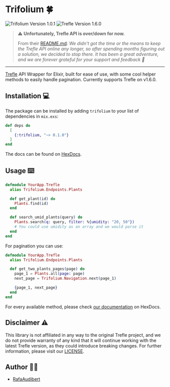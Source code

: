 # Trifolium 🍀

![Trifolium Version 1.0.1](https://img.shields.io/badge/Trifolium-v1.0.1-brightgreen)
![Trefle Version 1.6.0](https://img.shields.io/badge/Trefle-v1.6.0-blue)

> ⚠️ **Unfortunately, Trefle API is over/down for now.**
>
> From their [README.md](https://github.com/treflehq/trefle-api/blob/master/README.md): _We didn't got the time or the means to keep the Trefle API online any longer, so after spending months figuring out a solution, we decided to stop there. It has been a great adventure, and we are forever grateful for your support and feedback :pray:_
----

[Trefle](https://trefle.io/) API Wrapper for Elixir, built for ease of use, with some cool helper methods to easily handle pagination. Currently supports Trefle on v1.6.0.

## Installation 💻

The package can be installed by adding `trifolium` to your list of dependencies in `mix.exs`:

```elixir
def deps do
  [
    {:trifolium, "~> 0.1.0"}
  ]
end
```

The docs can be found on [HexDocs](https://hexdocs.pm/trifolium).

## Usage ⌨️

```elixir
defmodule YourApp.Trefle
  alias Trifolium.Endpoints.Plants

  def get_plant(id) do
    Plants.find(id)
  end

  def search_umid_plants(query) do
    Plants.search(q: query, filter: %{umidity: "20, 50"})
    # You could use umidity as an array and we would parse it
  end
end
```

For pagination you can use:

```elixir
defmodule YourApp.Trefle
  alias Trifolium.Endpoints.Plants

  def get_two_plants_pages(page) do
    page_1 = Plants.all(page: page)
    next_page = Trifolium.Navigation.next(page_1)

    {page_1, next_page}
  end
end
```

For every available method, please check [our documentation](https://hexdocs.pm/trifolium) on HexDocs.



## Disclaimer ⚠️

This library is not affiliated in any way to the original Trefle project, and we do not provide warranty of any kind that it will continue working with the latest Trefle version, as they could introduce breaking changes. For further information, please visit our [LICENSE](./LICENSE).

## Author 🧙‍♂️

- [RafaAudibert](https://www.rafaaudibert.dev)
